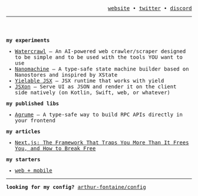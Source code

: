 <header>
  <p align="right">
    <samp>
      <a href="https://arthurfontaine.fr">website</a> •
      <a href="https://twitter.com/voithure">twitter</a> •
      <a href="https://discord.com/users/570841288308686848">discord</a>
    </samp>
  </p>

  ---
  
</header>

<samp>

  **my experiments**

  - [Watercrawl](https://github.com/arthur-fontaine/watercrawl) — An AI-powered web crawler/scraper designed to be simple and to be used with the tools YOU want to use
  - [Nanomachine](https://gist.github.com/arthur-fontaine/608a6e04d4e600779be2a3b8f89bd11c) — A type-safe state machine builder based on Nanostores and inspired by XState
  - [Yielable JSX](https://github.com/arthur-fontaine/yieldable-jsx) — JSX runtime that works with yield
  - [JSXon](https://github.com/arthur-fontaine/jsxon) — Serve UI as JSON and render it on the client side natively (on Kotlin, Swift, web, or whatever)

  **my published libs**

  - [Agrume](https://github.com/arthur-fontaine/agrume) — A type-safe way to build RPC APIs directly in your frontend

  **my articles**

  - [Next.js: The Framework That Traps You More Than It Frees You, and How to Break Free](https://www.arthurfontaine.fr/blog/nextjs-is-bad)

  **my starters**

  - [web + mobile](https://github.com/arthur-fontaine/web-starter)

</samp>

---

<samp>

  **looking for my config?** [arthur-fontaine/config](https://github.com/arthur-fontaine/config)

</samp>
